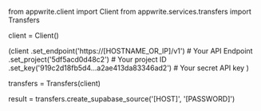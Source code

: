 from appwrite.client import Client
from appwrite.services.transfers import Transfers

client = Client()

(client
  .set_endpoint('https://[HOSTNAME_OR_IP]/v1') # Your API Endpoint
  .set_project('5df5acd0d48c2') # Your project ID
  .set_key('919c2d18fb5d4...a2ae413da83346ad2') # Your secret API key
)

transfers = Transfers(client)

result = transfers.create_supabase_source('[HOST]', '[PASSWORD]')
